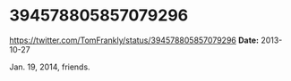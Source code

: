 # 394578805857079296
https://twitter.com/TomFrankly/status/394578805857079296
**Date:** 2013-10-27

Jan. 19, 2014, friends.
